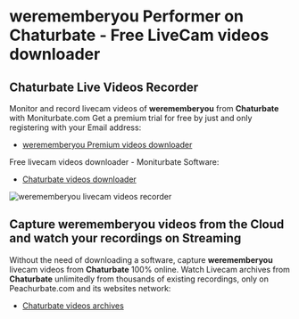 # werememberyou Performer on Chaturbate - Free LiveCam videos downloader

## Chaturbate Live Videos Recorder

Monitor and record livecam videos of **werememberyou** from **Chaturbate** with Moniturbate.com
Get a premium trial for free by just and only registering with your Email address:
* [werememberyou Premium videos downloader](https://moniturbate.com/request-demo-licence-key.html)

Free livecam videos downloader - Moniturbate Software:
* [Chaturbate videos downloader](https://moniturbate.com/moniturbate-download-software.html)

![werememberyou livecam videos recorder](https://peachurnet.com/templates/moniturbate-software.png)


## Capture werememberyou videos from the Cloud and watch your recordings on Streaming

Without the need of downloading a software, capture **werememberyou** livecam videos from **Chaturbate** 100% online.
Watch Livecam archives from **Chaturbate** unlimitedly from thousands of existing recordings, only on Peachurbate.com and its websites network:
* [Chaturbate videos archives](https://peachurnet.com/)
